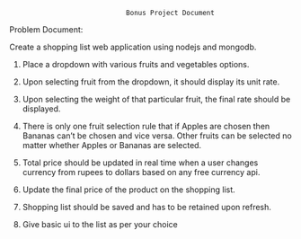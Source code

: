                                  Bonus Project Document

Problem Document:

Create a shopping list web application using nodejs and mongodb. 

1. Place a dropdown with various fruits and vegetables options. 

2. Upon selecting fruit from the dropdown, it should display its unit rate.

3. Upon selecting the weight of that particular fruit, the final rate should be displayed.

4. There is only one fruit selection rule that if Apples are chosen then Bananas can’t be chosen and vice versa. 
   Other fruits can be selected no matter whether Apples or Bananas are selected.

5. Total price should be updated in real time when a user changes currency from rupees to dollars based on any 
   free currency api.

6. Update the final price of the product on the shopping list.

7. Shopping list should be saved and has to be retained upon refresh. 

8. Give basic ui to the list as per your choice



